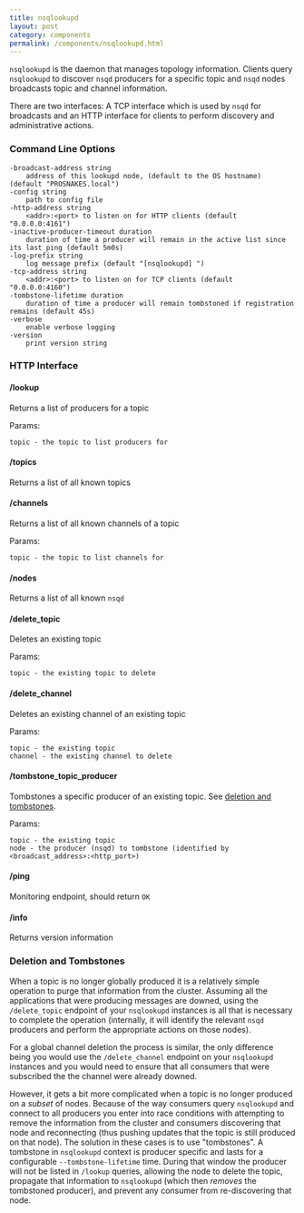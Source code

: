 ```yaml
--- 
title: nsqlookupd
layout: post
category: components
permalink: /components/nsqlookupd.html
---
```


`nsqlookupd` is the daemon that manages topology information. Clients query `nsqlookupd` to discover
`nsqd` producers for a specific topic and `nsqd` nodes broadcasts topic and channel information.

There are two interfaces: A TCP interface which is used by `nsqd` for broadcasts and an HTTP
interface for clients to perform discovery and administrative actions.

### Command Line Options

    -broadcast-address string
        address of this lookupd node, (default to the OS hostname) (default "PROSNAKES.local")
    -config string
        path to config file
    -http-address string
        <addr>:<port> to listen on for HTTP clients (default "0.0.0.0:4161")
    -inactive-producer-timeout duration
        duration of time a producer will remain in the active list since its last ping (default 5m0s)
    -log-prefix string
        log message prefix (default "[nsqlookupd] ")
    -tcp-address string
        <addr>:<port> to listen on for TCP clients (default "0.0.0.0:4160")
    -tombstone-lifetime duration
        duration of time a producer will remain tombstoned if registration remains (default 45s)
    -verbose
        enable verbose logging
    -version
        print version string

### HTTP Interface

#### /lookup

Returns a list of producers for a topic

Params:

    topic - the topic to list producers for

#### /topics

Returns a list of all known topics

#### /channels

Returns a list of all known channels of a topic

Params:

    topic - the topic to list channels for

#### /nodes

Returns a list of all known `nsqd`

#### /delete_topic

Deletes an existing topic

Params:

    topic - the existing topic to delete

#### /delete_channel

Deletes an existing channel of an existing topic

Params:

    topic - the existing topic
    channel - the existing channel to delete

#### /tombstone_topic_producer

Tombstones a specific producer of an existing topic. See [deletion and
tombstones](#deletion_tombstones).

Params:

    topic - the existing topic
    node - the producer (nsqd) to tombstone (identified by <broadcast_address>:<http_port>)

#### /ping

Monitoring endpoint, should return `OK`

#### /info

Returns version information

### <a name="deletion_tombstones">Deletion and Tombstones</a>

When a topic is no longer globally produced it is a relatively simple operation to purge that
information from the cluster. Assuming all the applications that were producing messages are downed,
using the `/delete_topic` endpoint of your `nsqlookupd` instances is all that is necessary to
complete the operation (internally, it will identify the relevant `nsqd` producers and perform the
appropriate actions on those nodes).

For a global channel deletion the process is similar, the only difference being you would use the
`/delete_channel` endpoint on your `nsqlookupd` instances and you would need to ensure that all
consumers that were subscribed the the channel were already downed.

However, it gets a bit more complicated when a topic is no longer produced on a *subset* of nodes.
Because of the way consumers query `nsqlookupd` and connect to all producers you enter into race
conditions with attempting to remove the information from the cluster and consumers discovering that
node and reconnecting (thus pushing updates that the topic is still produced on that node). The
solution in these cases is to use "tombstones". A tombstone in `nsqlookupd` context is producer
specific and lasts for a configurable `--tombstone-lifetime` time. During that window the producer
will not be listed in `/lookup` queries, allowing the node to delete the topic, propagate that
information to `nsqlookupd` (which then *removes* the tombstoned producer), and prevent any consumer
from re-discovering that node.
